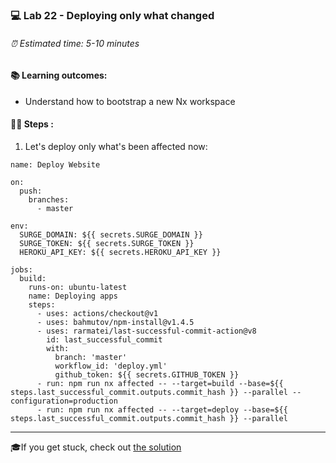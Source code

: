 ### 💻 Lab 22 - Deploying only what changed

###### ⏰ Estimated time: 5-10 minutes

#### 📚 Learning outcomes:

- Understand how to bootstrap a new Nx workspace

#### 🏋️‍♀️ Steps :

1. Let's deploy only what's been affected now:

```
name: Deploy Website

on:
  push:
    branches:
      - master

env:
  SURGE_DOMAIN: ${{ secrets.SURGE_DOMAIN }}
  SURGE_TOKEN: ${{ secrets.SURGE_TOKEN }}
  HEROKU_API_KEY: ${{ secrets.HEROKU_API_KEY }}

jobs:
  build:
    runs-on: ubuntu-latest
    name: Deploying apps
    steps:
      - uses: actions/checkout@v1
      - uses: bahmutov/npm-install@v1.4.5
      - uses: rarmatei/last-successful-commit-action@v8
        id: last_successful_commit
        with:
          branch: 'master'
          workflow_id: 'deploy.yml'
          github_token: ${{ secrets.GITHUB_TOKEN }}
      - run: npm run nx affected -- --target=build --base=${{ steps.last_successful_commit.outputs.commit_hash }} --parallel --configuration=production
      - run: npm run nx affected -- --target=deploy --base=${{ steps.last_successful_commit.outputs.commit_hash }} --parallel
```

---

🎓If you get stuck, check out [the solution](SOLUTION.md)
